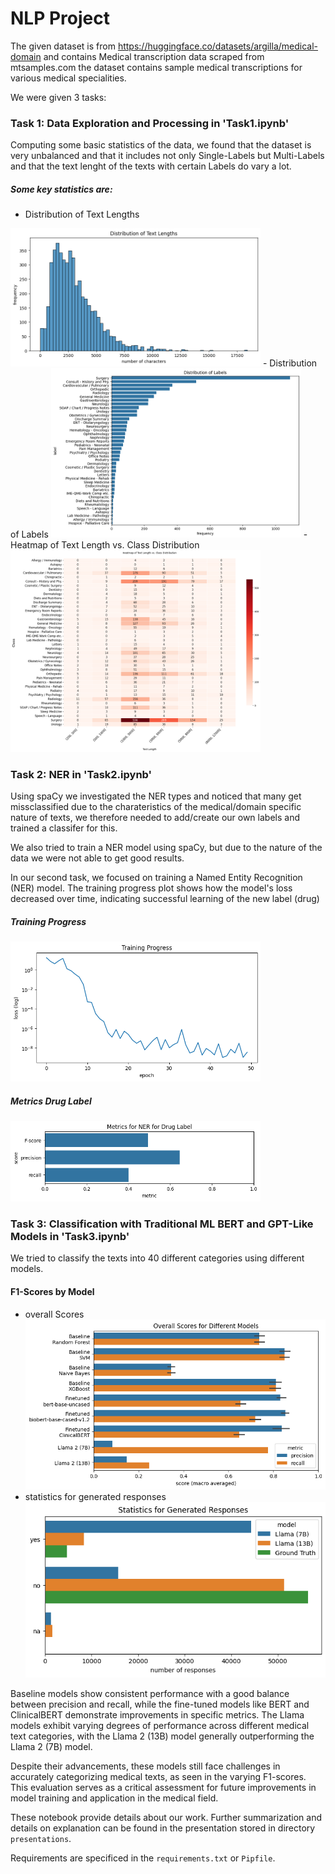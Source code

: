 # NLP Project

The given dataset is from https://huggingface.co/datasets/argilla/medical-domain and contains Medical transcription data scraped from mtsamples.com the dataset contains sample medical transcriptions for various medical specialities.

We were given 3 tasks:
### Task 1: Data Exploration and Processing in 'Task1.ipynb'
Computing some basic statistics of the data, we found that the dataset is very unbalanced and that it includes not only Single-Labels but Multi-Labels and that the text lenght of the texts with certain Labels do vary a lot.

##### Some key statistics are:
- Distribution of Text Lengths
<img src="/plots/distribution_of_text_lengths.png" width="400">
- Distribution of Labels
<img src="/plots/distribution_labels.png" width="400">
- Heatmap of Text Length vs. Class Distribution
<img src="/plots/heatmap_text_length_class_distribution.png" width="400">



### Task 2: NER in 'Task2.ipynb'
  Using spaCy we investigated the NER types and noticed that many get missclassified due to the charateristics of the medical/domain specific nature of texts, we therefore needed to add/create our own labels and trained a classifer for this.
  
  We also tried to train a NER model using spaCy, but due to the nature of the data we were not able to get good results.
  
  In our second task, we focused on training a Named Entity Recognition (NER) model. The training progress plot shows how the model's loss decreased over time, indicating successful learning of the new label (drug)

##### Training Progress
<img src="/plots/training_NER.png" width="400">

##### Metrics Drug Label
<img src="/plots/metrics_drug_label.png" width="400">

### Task 3: Classification with Traditional ML BERT and GPT-Like Models in 'Task3.ipynb'

We tried to classify the texts into 40 different categories using different models.


#### F1-Scores by Model
- overall Scores 
![overall Scores](/plots/overall_scores.png)
- statistics for generated responses
![statistics for generated responses](/plots/generated_responses.png)

Baseline models show consistent performance with a good balance between precision and recall, while the fine-tuned models like BERT and ClinicalBERT demonstrate improvements in specific metrics. The Llama models exhibit varying degrees of performance across different medical text categories, with the Llama 2 (13B) model generally outperforming the Llama 2 (7B) model.

Despite their advancements, these models still face challenges in accurately categorizing medical texts, as seen in the varying F1-scores. This evaluation serves as a critical assessment for future improvements in model training and application in the medical field.


These notebook provide details about our work. Further summarization and details on explanation can be found in the presentation stored in directory `presentations`.

Requirements are specificed in the `requirements.txt` or `Pipfile`.

